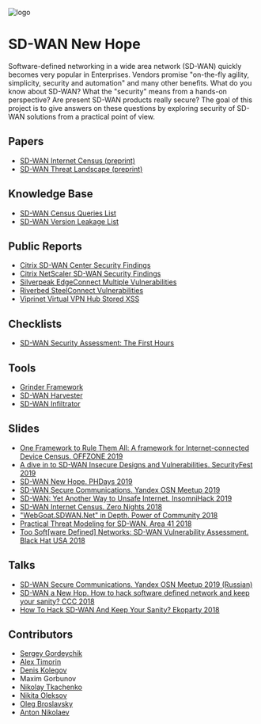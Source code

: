 ![logo](sdwan-logo.png)
# SD-WAN New Hope

Software-defined networking in a wide area network (SD-WAN) quickly becomes very popular in Enterprises. Vendors promise "on-the-fly agility, simplicity, security and automation" and many other benefits. 
What do you know about SD-WAN? What the "security" means from a hands-on perspective? Are present SD-WAN products really secure? 
The goal of this project is to give answers on these questions by exploring security of SD-WAN solutions from a practical point of view.

## Papers
* [SD-WAN Internet Census (preprint)](https://arxiv.org/abs/1808.09027)
* [SD-WAN Threat Landscape (preprint)](https://arxiv.org/abs/1811.04583)

## Knowledge Base
* [SD-WAN Census Queries List](docs/census.md)
* [SD-WAN Version Leakage List](docs/leakage.md)

## Public Reports
* [Citrix SD-WAN Center Security Findings](reports/Citrix%20SD-WAN%20Security%20Findings.pdf)
* [Citrix NetScaler SD-WAN Security Findings](reports/Citrix%20NetScaler%20SD-WAN%20Security%20Findings%20-%2011082018.pdf)
* [Silverpeak EdgeConnect Multiple Vulnerabilities](reports/Silverpeak%20EdgeConnect%20Multiple%20Vulnerabilities%20-%20032018.pdf)
* [Riverbed SteelConnect Vulnerabilities](reports/Riverbed%20SteelConnect%20Vulnerabilities.pdf)
* [Viprinet Virtual VPN Hub Stored XSS](reports/Viprinet%20Stored%20XSS.pdf) 

## Checklists
* [SD-WAN Security Assessment: The First Hours](checklists/sd-wan-security-assessment-the-first-hours.md)

## Tools
* [Grinder Framework](https://github.com/sdnewhop/grinder)
* [SD-WAN Harvester](https://github.com/sdnewhop/sdwan-harvester)
* [SD-WAN Infiltrator](https://github.com/sdnewhop/sdwan-infiltrator)

## Slides
* [One Framework to Rule Them All: A framework for Internet-connected Device Census. OFFZONE 2019](/slides/offzone-grinder-2019.pdf)
* [A dive in to SD-WAN Insecure Designs and Vulnerabilities. SecurityFest 2019](slides/securityfest-2019.pdf)
* [SD-WAN New Hope. PHDays 2019](slides/phdays-2019.pdf)
* [SD-WAN Secure Communications. Yandex OSN Meetup 2019](slides/yandex-osn-2019.pdf)
* [SD-WAN: Yet Another Way to Unsafe Internet. InsomniHack 2019](slides/insomnihack-2019.pdf)
* [SD-WAN Internet Census. Zero Nights 2018](slides/zn-2018.pdf)
* ["WebGoat.SDWAN.Net" in Depth. Power of Community 2018](slides/poc-2018.pdf)
* [Practical Threat Modeling for SD-WAN. Area 41 2018](slides/area41-2018.pdf)
* [Too Soft[ware Defined] Networks: SD-WAN Vulnerability Assessment. Black Hat USA 2018](slides/blackhat-2018.pdf)

## Talks
* [SD-WAN Secure Communications. Yandex OSN Meetup 2019 (Russian)](https://www.youtube.com/watch?v=gHRustiUdKY)
* [SD-WAN a New Hop. How to hack software defined network and keep your sanity? CCC 2018](https://media.ccc.de/v/35c3-9446-sd-wan_a_new_hop)
* [How To Hack SD-WAN And Keep Your Sanity? Ekoparty 2018](https://www.youtube.com/watch?v=8jY0yPlW7xg)

## Contributors
- [Sergey Gordeychik](https://twitter.com/scadasl)
- [Alex Timorin](https://twitter.com/atimorin)
- [Denis Kolegov](https://twitter.com/dnkolegov)
- Maxim Gorbunov
- [Nikolay Tkachenko](https://twitter.com/afr1ka_)
- [Nikita Oleksov](https://twitter.com/neoleksov)
- [Oleg Broslavsky](https://twitter.com/yalegko)
- [Anton Nikolaev](https://github.com/manmolecular)
